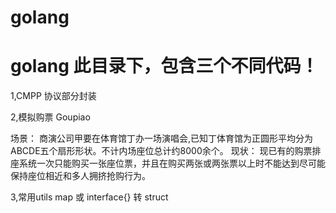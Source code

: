 # golang
golang
此目录下，包含三个不同代码！
==================================================
1,CMPP 协议部分封装

2,模拟购票 Goupiao

场景：
商演公司甲要在体育馆丁办一场演唱会,已知丁体育馆为正圆形平均分为ABCDE五个扇形形状。不计内场座位总计约8000余个。
现状：
现已有的购票排座系统一次只能购买一张座位票，并且在购买两张或两张票以上时不能达到尽可能保持座位相近和多人拥挤抢购行为。

3,常用utils
map 或 interface{} 转 struct 
